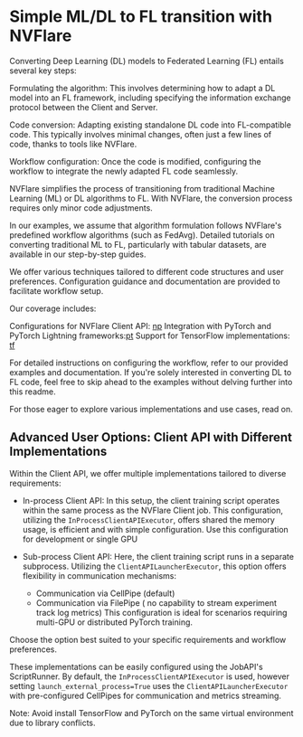 # Simple ML/DL to FL transition with NVFlare


Converting Deep Learning (DL) models to Federated Learning (FL) entails several key steps:

Formulating the algorithm: This involves determining how to adapt a DL model into an FL framework, including specifying the information exchange protocol between the Client and Server.

Code conversion: Adapting existing standalone DL code into FL-compatible code. This typically involves minimal changes, often just a few lines of code, thanks to tools like NVFlare.

Workflow configuration: Once the code is modified, configuring the workflow to integrate the newly adapted FL code seamlessly.

NVFlare simplifies the process of transitioning from traditional Machine Learning (ML) or DL algorithms to FL. With NVFlare, the conversion process requires only minor code adjustments.

In our examples, we assume that algorithm formulation follows NVFlare's predefined workflow algorithms (such as FedAvg). Detailed tutorials on converting traditional ML to FL, particularly with tabular datasets, are available in our step-by-step guides.

We offer various techniques tailored to different code structures and user preferences. Configuration guidance and documentation are provided to facilitate workflow setup.

Our coverage includes:

Configurations for NVFlare Client API: [np](./np/README.md)
Integration with PyTorch and PyTorch Lightning frameworks:[pt](./pt/README.md)
Support for TensorFlow implementations: [tf](./tf/README.md)

For detailed instructions on configuring the workflow, refer to our provided examples and documentation.
If you're solely interested in converting DL to FL code, feel free to skip ahead to the examples without delving further into this readme.

For those eager to explore various implementations and use cases, read on.

## Advanced User Options: Client API with Different Implementations

Within the Client API, we offer multiple implementations tailored to diverse requirements:

* In-process Client API: In this setup, the client training script operates within the same process as the NVFlare Client job.
This configuration, utilizing the ```InProcessClientAPIExecutor```, offers shared the memory usage, is efficient and with simple configuration. 
Use this configuration for development or single GPU

* Sub-process Client API: Here, the client training script runs in a separate subprocess.
Utilizing the ```ClientAPILauncherExecutor```, this option offers flexibility in communication mechanisms:
  * Communication via CellPipe (default)
  * Communication via FilePipe ( no capability to stream experiment track log metrics) 
This configuration is ideal for scenarios requiring multi-GPU or distributed PyTorch training.

Choose the option best suited to your specific requirements and workflow preferences.

These implementations can be easily configured using the JobAPI's ScriptRunner.
By default, the ```InProcessClientAPIExecutor``` is used, however setting `launch_external_process=True` uses the ```ClientAPILauncherExecutor```
with pre-configured CellPipes for communication and metrics streaming.

Note: Avoid install TensorFlow and PyTorch on the same virtual environment due to library conflicts.
